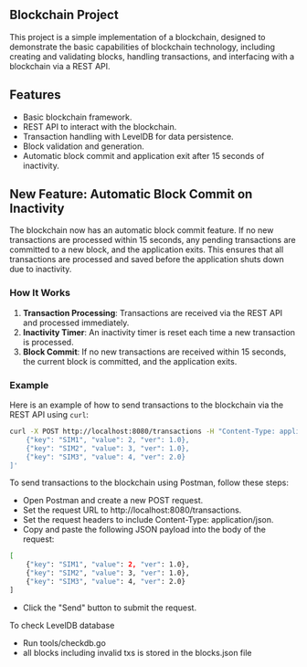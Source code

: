 ## Blockchain Project

This project is a simple implementation of a blockchain, designed to demonstrate the basic capabilities of blockchain technology, including creating and validating blocks, handling transactions, and interfacing with a blockchain via a REST API.

## Features

- Basic blockchain framework.
- REST API to interact with the blockchain.
- Transaction handling with LevelDB for data persistence.
- Block validation and generation.
- Automatic block commit and application exit after 15 seconds of inactivity.

## New Feature: Automatic Block Commit on Inactivity

The blockchain now has an automatic block commit feature. If no new transactions are processed within 15 seconds, any pending transactions are committed to a new block, and the application exits. This ensures that all transactions are processed and saved before the application shuts down due to inactivity.

### How It Works

1. **Transaction Processing**: Transactions are received via the REST API and processed immediately.
2. **Inactivity Timer**: An inactivity timer is reset each time a new transaction is processed.
3. **Block Commit**: If no new transactions are received within 15 seconds, the current block is committed, and the application exits.

### Example

Here is an example of how to send transactions to the blockchain via the REST API using `curl`:

```sh
curl -X POST http://localhost:8080/transactions -H "Content-Type: application/json" -d '[
    {"key": "SIM1", "value": 2, "ver": 1.0},
    {"key": "SIM2", "value": 3, "ver": 1.0},
    {"key": "SIM3", "value": 4, "ver": 2.0}
]'
```

To send transactions to the blockchain using Postman, follow these steps:
- Open Postman and create a new POST request.
- Set the request URL to http://localhost:8080/transactions.
- Set the request headers to include Content-Type: application/json.
- Copy and paste the following JSON payload into the body of the request:

```sh
[
    {"key": "SIM1", "value": 2, "ver": 1.0},
    {"key": "SIM2", "value": 3, "ver": 1.0},
    {"key": "SIM3", "value": 4, "ver": 2.0}
]
```

- Click the "Send" button to submit the request.

To check LevelDB database 
- Run tools/checkdb.go
- all blocks including invalid txs is stored in the blocks.json file
